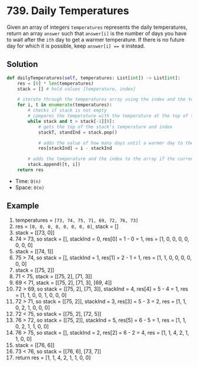 # 739. Daily Temperatures

Given an array of integers `temperatures` represents the daily temperatures, return an array `answer` such that `answer[i]` is the number of days you have to wait after the `ith` day to get a warmer temperature. If there is no future day for which it is possible, keep `answer[i] == 0` instead.

## Solution

```python
def dailyTemperatures(self, temperatures: List[int]) -> List[int]:
    res = [0] * len(temperatures)
    stack = [] # hold values [temperature, index]

    # iterate through the temperatures array using the index and the temperature
    for i, t in enumerate(temperatures):
        # checks if stack is not empty
        # compares the temperature with the temperature at the top of the stack
        while stack and t > stack[-1][0]:
            # gets the top of the stack's temperature and index
            stackT, standInd = stack.pop()

            # adds the value of how many days until a warmer day to the res array
            res[stackInd] = i - stackInd

        # adds the temperature and the index to the array if the current temperature t is not greater than the top of the stack
        stack.append([t, i])
    return res
```

- Time: `O(n)`
- Space: `O(n)`

## Example

1. temperatures = `[73, 74, 75, 71, 69, 72, 76, 73]`
2. res = `[0, 0, 0, 0, 0, 0, 0, 0]`, stack = []
3. stack = [[73, 0]]
4. 74 > 73, so stack = [], stackInd = 0, res[0] = 1 - 0 = 1, res = [1, 0, 0, 0, 0, 0, 0, 0]
5. stack = [[74, 1]]
6. 75 > 74, so stack = [], stackInd = 1, res[1] = 2 - 1 = 1, res = [1, 1, 0, 0, 0, 0, 0, 0]
7. stack = [[75, 2]]
8. 71 < 75, stack = [[75, 2], [71, 3]]
9. 69 < 71, stack = [[75, 2], [71, 3], [69, 4]]
10. 72 > 69, so stack = [[75, 2], [71, 3]], stackInd = 4, res[4] = 5 - 4 = 1, res = [1, 1, 0, 0, 1, 0, 0, 0]
11. 72 > 71, so stack = [[75, 2]], stackInd = 3, res[3] = 5 - 3 = 2, res = [1, 1, 0, 2, 1, 0, 0, 0]
12. 72 < 75, so stack = [[75, 2], [72, 5]]
13. 76 > 72, so stack = [[75, 2]], stackInd = 5, res[5] = 6 - 5 = 1, res = [1, 1, 0, 2, 1, 1, 0, 0]
14. 76 > 75, so stack = [], stackInd = 2, res[2] = 6 - 2 = 4, res = [1, 1, 4, 2, 1, 1, 0, 0]
15. stack = [[76, 6]]
16. 73 < 76, so stack = [[76, 6], [73, 7]]
17. return res = [1, 1, 4, 2, 1, 1, 0, 0]
